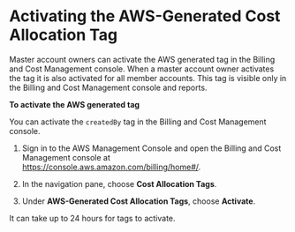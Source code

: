 # Activating the AWS\-Generated Cost Allocation Tag<a name="activate-built-in-tags"></a>

Master account owners can activate the AWS generated tag in the Billing and Cost Management console\. When a master account owner activates the tag it is also activated for all member accounts\. This tag is visible only in the Billing and Cost Management console and reports\.

**To activate the AWS generated tag**

You can activate the `createdBy` tag in the Billing and Cost Management console\.

1. Sign in to the AWS Management Console and open the Billing and Cost Management console at [https://console\.aws\.amazon\.com/billing/home\#/](https://console.aws.amazon.com/billing/home)\.

1. In the navigation pane, choose **Cost Allocation Tags**\.

1. Under **AWS\-Generated Cost Allocation Tags**, choose **Activate**\.

It can take up to 24 hours for tags to activate\.